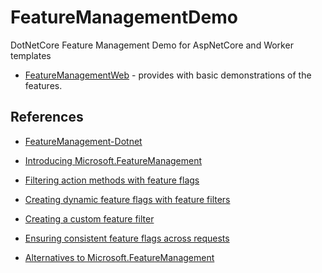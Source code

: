 # FeatureManagementDemo

DotNetCore Feature Management Demo for AspNetCore and Worker templates

- [FeatureManagementWeb](./src/FeatureManagementWeb) - provides with basic demonstrations of the features.


## References

- [FeatureManagement-Dotnet](https://github.com/microsoft/FeatureManagement-Dotnet)

- [Introducing Microsoft.FeatureManagement](https://andrewlock.net/introducing-the-microsoft-featuremanagement-library-adding-feature-flags-to-an-asp-net-core-app-part-1/)
- [Filtering action methods with feature flags](https://andrewlock.net/filtering-action-methods-with-feature-flags-adding-feature-flags-to-an-asp-net-core-app-part-2/)
- [Creating dynamic feature flags with feature filters](https://andrewlock.net/creating-dynamic-feature-flags-with-feature-filters-adding-feature-flags-to-an-asp-net-core-app-part-3/)
- [Creating a custom feature filter](https://andrewlock.net/creating-a-custom-feature-filter-adding-feature-flags-to-an-asp-net-core-app-part-4/)
- [Ensuring consistent feature flags across requests](https://andrewlock.net/keeping-consistent-feature-flags-across-requests-adding-feature-flags-to-an-asp-net-core-app-part-5/)
- [Alternatives to Microsoft.FeatureManagement](https://andrewlock.net/alternatives-to-microsoft-featuremanagement/)